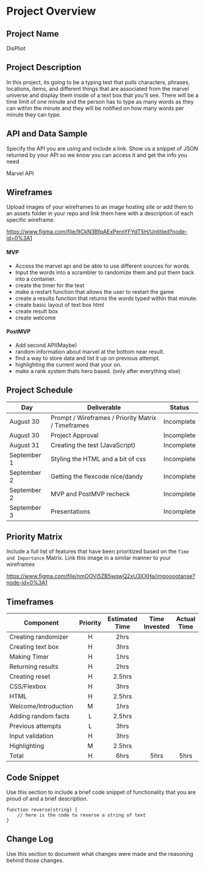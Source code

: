 # Project Overview

## Project Name

DisPliot

## Project Description

In this project, its going to be a typing test that pulls characters, phrases, locations, items, and different things that are associated from the marvel universe and display them inside of a text box that you'll see. There will be a time limit of one minute and the person has to type as many words as they can within the minute and they will be notified on how many words per minute they can type. 

## API and Data Sample

Specify the API you are using and include a link. Show us a snippet of JSON returned by your API so we know you can access it and get the info you need

Marvel API



## Wireframes

Upload images of your wireframes to an image hosting site or add them to an assets folder in your repo and link them here with a description of each specific wireframe.

https://www.figma.com/file/9CkN3BfpAExPernYFYdT5H/Untitled?node-id=0%3A1


#### MVP 

- Access the marvel api and be able to use different sources for words.
- Input the words into a scrambler to randomize them and put them back into a container.  
- create the timer for the test
- make a restart function that allows the user to restart the game
- create a results function that returns the words typed within that minute. 
- create basic layout of text box html
- create result box
- create welcome

#### PostMVP  

- Add second API(Maybe)
- random information about marvel at the bottom near result. 
- find a way to store data and list it up on previous attempt.
- highlighting the current word that your on. 
- make a rank system thats hero based. (only after everything else)

## Project Schedule

|  Day | Deliverable | Status
|---|---| ---|
|August 30| Prompt / Wireframes / Priority Matrix / Timeframes | Incomplete
|August 30| Project Approval | Incomplete
|August 31| Creating the test (JavaScript) | Incomplete
|September 1| Styling the HTML and a bit of css | Incomplete
|September 2| Getting the flexcode nice/dandy | Incomplete
|September 2| MVP and PostMVP recheck | Incomplete
|September 3| Presentations | Incomplete

## Priority Matrix

Include a full list of features that have been prioritized based on the `Time and Importance` Matrix.  Link this image in a similar manner to your wireframes

https://www.figma.com/file/nmOOVi5ZB5wqwQ2xU3XXHa/impooootanse?node-id=0%3A1

## Timeframes

| Component | Priority | Estimated Time | Time Invested | Actual Time |
| --- | :---: |  :---: | :---: | :---: |
| Creating randomizer | H | 2hrs|  |  |
| Creating text box | H | 3hrs|  |  |
| Making Timer | H | 1hrs|  |  |
| Returning results | H | 2hrs|  |  |
| Creating reset | H | 2.5hrs|  |  |
| CSS/Flexbox | H | 3hrs|  |  |
| HTML | H | 2.5hrs|  |  |t
| Welcome/Introduction | M | 1hrs|  |  |
| Adding random facts | L | 2.5hrs|  |  |
| Previous attempts | L | 3hrs|  |  |
| Input validation | H | 3hrs|  |  |
| Highlighting | M | 2.5hrs|  |  |
| Total | H | 6hrs| 5hrs | 5hrs |

## Code Snippet

Use this section to include a brief code snippet of functionality that you are proud of and a brief description.  

```
function reverse(string) {
	// here is the code to reverse a string of text
}
```

## Change Log
 Use this section to document what changes were made and the reasoning behind those changes.  
